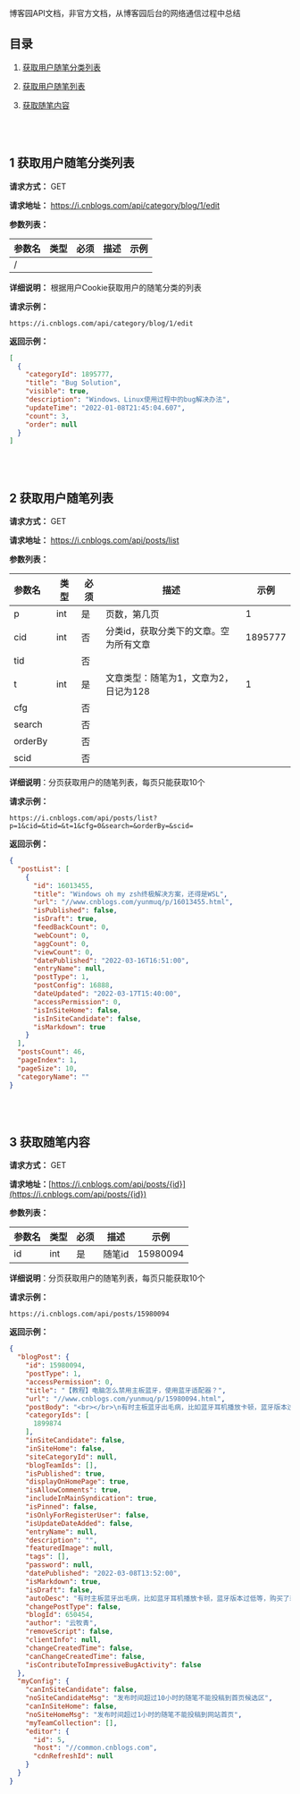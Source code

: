 博客园API文档，非官方文档，从博客园后台的网络通信过程中总结



## 目录


1. [获取用户随笔分类列表](#1-获取用户随笔分类列表)

2. [获取用户随笔列表](#2-获取用户随笔列表)

3. [获取随笔内容](#3-获取随笔内容)

<br></br>

## 1 获取用户随笔分类列表

**请求方式：** GET

**请求地址：** https://i.cnblogs.com/api/category/blog/1/edit

**参数列表：**

| 参数名 | 类型 | 必须 | 描述 | 示例 |
| ------ | ---- | ---- | ---- | ---- |
| /      |      |      |      |      |

**详细说明：** 根据用户Cookie获取用户的随笔分类的列表

**请求示例：**

```
https://i.cnblogs.com/api/category/blog/1/edit
```

**返回示例：**

```json
[
  {
    "categoryId": 1895777,
    "title": "Bug Solution",
    "visible": true,
    "description": "Windows、Linux使用过程中的bug解决办法",
    "updateTime": "2022-01-08T21:45:04.607",
    "count": 3,
    "order": null
  }
]
```

<br></br>

## 2 获取用户随笔列表

**请求方式：** GET

**请求地址：** https://i.cnblogs.com/api/posts/list

**参数列表：**

| 参数名  | 类型 | 必须 | 描述                                   | 示例    |
| :------ | ---- | ---- | -------------------------------------- | ------- |
| p       | int  | 是   | 页数，第几页                           | 1       |
| cid     | int  | 否   | 分类id，获取分类下的文章。空为所有文章 | 1895777 |
| tid     |      | 否   |                                        |         |
| t       | int  | 是   | 文章类型：随笔为1，文章为2，日记为128  | 1       |
| cfg     |      | 否   |                                        |         |
| search  |      | 否   |                                        |         |
| orderBy |      | 否   |                                        |         |
| scid    |      | 否   |                                        |         |

**详细说明**：分页获取用户的随笔列表，每页只能获取10个

**请求示例：**

```
https://i.cnblogs.com/api/posts/list?p=1&cid=&tid=&t=1&cfg=0&search=&orderBy=&scid=
```

**返回示例：**

```json
{
  "postList": [
    {
      "id": 16013455,
      "title": "Windows oh my zsh终极解决方案，还得是WSL",
      "url": "//www.cnblogs.com/yunmuq/p/16013455.html",
      "isPublished": false,
      "isDraft": true,
      "feedBackCount": 0,
      "webCount": 0,
      "aggCount": 0,
      "viewCount": 0,
      "datePublished": "2022-03-16T16:51:00",
      "entryName": null,
      "postType": 1,
      "postConfig": 16888,
      "dateUpdated": "2022-03-17T15:40:00",
      "accessPermission": 0,
      "isInSiteHome": false,
      "isInSiteCandidate": false,
      "isMarkdown": true
    }
  ],
  "postsCount": 46,
  "pageIndex": 1,
  "pageSize": 10,
  "categoryName": ""
}
```

<br></br>

## 3 获取随笔内容

**请求方式：** GET

**请求地址：**[https://i.cnblogs.com/api/posts/{id}](https://i.cnblogs.com/api/posts/{id})

**参数列表：**

| 参数名 | 类型 | 必须 | 描述   | 示例     |
| :----- | ---- | ---- | ------ | -------- |
| id     | int  | 是   | 随笔id | 15980094 |

**详细说明**：分页获取用户的随笔列表，每页只能获取10个

**请求示例：**

```
https://i.cnblogs.com/api/posts/15980094
```

**返回示例：**

```json
{
  "blogPost": {
    "id": 15980094,
    "postType": 1,
    "accessPermission": 0,
    "title": "【教程】电脑怎么禁用主板蓝牙，使用蓝牙适配器？",
    "url": "//www.cnblogs.com/yunmuq/p/15980094.html",
    "postBody": "<br></br>\n有时主板蓝牙出毛病，比如蓝牙耳机播放卡顿，蓝牙版本过低等，购买了新的USB蓝牙适配器，怎么正确使用呢？...",
    "categoryIds": [
      1899874
    ],
    "inSiteCandidate": false,
    "inSiteHome": false,
    "siteCategoryId": null,
    "blogTeamIds": [],
    "isPublished": true,
    "displayOnHomePage": true,
    "isAllowComments": true,
    "includeInMainSyndication": true,
    "isPinned": false,
    "isOnlyForRegisterUser": false,
    "isUpdateDateAdded": false,
    "entryName": null,
    "description": "",
    "featuredImage": null,
    "tags": [],
    "password": null,
    "datePublished": "2022-03-08T13:52:00",
    "isMarkdown": true,
    "isDraft": false,
    "autoDesc": "有时主板蓝牙出毛病，比如蓝牙耳机播放卡顿，蓝牙版本过低等，购买了新的USB蓝牙适配器，怎么",
    "changePostType": false,
    "blogId": 650454,
    "author": "云牧青",
    "removeScript": false,
    "clientInfo": null,
    "changeCreatedTime": false,
    "canChangeCreatedTime": false,
    "isContributeToImpressiveBugActivity": false
  },
  "myConfig": {
    "canInSiteCandidate": false,
    "noSiteCandidateMsg": "发布时间超过10小时的随笔不能投稿到首页候选区",
    "canInSiteHome": false,
    "noSiteHomeMsg": "发布时间超过1小时的随笔不能投稿到网站首页",
    "myTeamCollection": [],
    "editor": {
      "id": 5,
      "host": "//common.cnblogs.com",
      "cdnRefreshId": null
    }
  }
}
```

